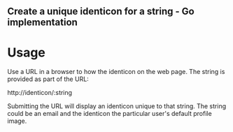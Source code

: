 ## Create a unique identicon for a string - Go implementation

# Usage
Use a URL in a browser to how the identicon on the web page. The string is provided as part
of the URL:

http://identicon/:string

Submitting the URL will display an identicon unique to that string.
The string could be an email and the identicon the particular user's default profile image.
